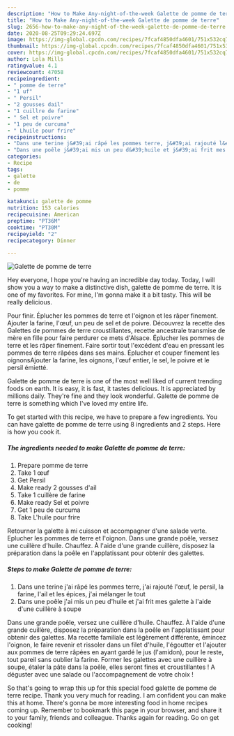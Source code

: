 ```yaml
---
description: "How to Make Any-night-of-the-week Galette de pomme de terre"
title: "How to Make Any-night-of-the-week Galette de pomme de terre"
slug: 2656-how-to-make-any-night-of-the-week-galette-de-pomme-de-terre
date: 2020-08-25T09:29:24.697Z
image: https://img-global.cpcdn.com/recipes/7fcaf4850dfa4601/751x532cq70/galette-de-pomme-de-terre-photo-principale-de-la-recette.jpg
thumbnail: https://img-global.cpcdn.com/recipes/7fcaf4850dfa4601/751x532cq70/galette-de-pomme-de-terre-photo-principale-de-la-recette.jpg
cover: https://img-global.cpcdn.com/recipes/7fcaf4850dfa4601/751x532cq70/galette-de-pomme-de-terre-photo-principale-de-la-recette.jpg
author: Lola Mills
ratingvalue: 4.1
reviewcount: 47058
recipeingredient:
- " pomme de terre"
- "1 uf"
- " Persil"
- "2 gousses dail"
- "1 cuillre de farine"
- " Sel et poivre"
- "1 peu de curcuma"
- " Lhuile pour frire"
recipeinstructions:
- "Dans une terine j&#39;ai râpé les pommes terre, j&#39;ai rajouté l&#39;œuf, le persil, la farine, l&#39;ail et les épices, j&#39;ai mélanger le tout"
- "Dans une poêle j&#39;ai mis un peu d&#39;huile et j&#39;ai frit mes galette à l&#39;aide d&#39;une cuillère à soupe"
categories:
- Recipe
tags:
- galette
- de
- pomme

katakunci: galette de pomme 
nutrition: 153 calories
recipecuisine: American
preptime: "PT36M"
cooktime: "PT30M"
recipeyield: "2"
recipecategory: Dinner

---
```



![Galette de pomme de terre](https://img-global.cpcdn.com/recipes/7fcaf4850dfa4601/751x532cq70/galette-de-pomme-de-terre-photo-principale-de-la-recette.jpg)

Hey everyone, I hope you're having an incredible day today. Today, I will show you a way to make a distinctive dish, galette de pomme de terre. It is one of my favorites. For mine, I'm gonna make it a bit tasty. This will be really delicious.

Pour finir. Éplucher les pommes de terre et l&#39;oignon et les râper finement. Ajouter la farine, l&#39;œuf, un peu de sel et de poivre. Découvrez la recette des Galettes de pommes de terre croustillantes, recette ancestrale transmise de mère en fille pour faire perdurer ce mets d&#39;Alsace. Éplucher les pommes de terre et les râper finement. Faire sortir tout l&#39;excédent d&#39;eau en pressant les pommes de terre râpées dans ses mains. Éplucher et couper finement les oignonsAjouter la farine, les oignons, l&#39;œuf entier, le sel, le poivre et le persil émietté.

Galette de pomme de terre is one of the most well liked of current trending foods on earth. It is easy, it is fast, it tastes delicious. It is appreciated by millions daily. They're fine and they look wonderful. Galette de pomme de terre is something which I've loved my entire life.


To get started with this recipe, we have to prepare a few ingredients. You can have galette de pomme de terre using 8 ingredients and 2 steps. Here is how you cook it.

<!--inarticleads1-->

##### The ingredients needed to make Galette de pomme de terre:

1. Prepare  pomme de terre
1. Take 1 œuf
1. Get  Persil
1. Make ready 2 gousses d&#39;ail
1. Take 1 cuillère de farine
1. Make ready  Sel et poivre
1. Get 1 peu de curcuma
1. Take  L&#39;huile pour frire


Retourner la galette à mi cuisson et accompagner d&#39;une salade verte. Eplucher les pommes de terre et l&#39;oignon. Dans une grande poêle, versez une cuillère d&#39;huile. Chauffez. À l&#39;aide d&#39;une grande cuillère, disposez la préparation dans la poêle en l&#39;applatissant pour obtenir des galettes. 

<!--inarticleads2-->

##### Steps to make Galette de pomme de terre:

1. Dans une terine j&#39;ai râpé les pommes terre, j&#39;ai rajouté l&#39;œuf, le persil, la farine, l&#39;ail et les épices, j&#39;ai mélanger le tout
1. Dans une poêle j&#39;ai mis un peu d&#39;huile et j&#39;ai frit mes galette à l&#39;aide d&#39;une cuillère à soupe


Dans une grande poêle, versez une cuillère d&#39;huile. Chauffez. À l&#39;aide d&#39;une grande cuillère, disposez la préparation dans la poêle en l&#39;applatissant pour obtenir des galettes. Ma recette familiale est légèrement différente, émincez l&#39;oignon, le faire revenir et rissoler dans un filet d&#39;huile, l&#39;égoutter et l&#39;ajouter aux pommes de terre râpées en ayant gardé le jus (l&#39;amidon), pour le reste, tout pareil sans oublier la farine. Former les galettes avec une cuillère à soupe, étaler la pâte dans la poêle, elles seront fines et croustillantes ! A déguster avec une salade ou l&#39;accompagnement de votre choix ! 

So that's going to wrap this up for this special food galette de pomme de terre recipe. Thank you very much for reading. I am confident you can make this at home. There's gonna be more interesting food in home recipes coming up. Remember to bookmark this page in your browser, and share it to your family, friends and colleague. Thanks again for reading. Go on get cooking!
